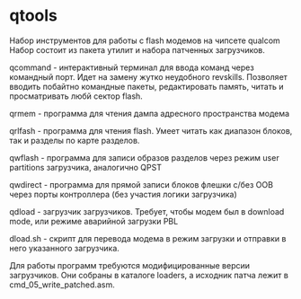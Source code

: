 # qtools
Набор инструментов для работы с flash модемов на чипсете qualcom
Набор состоит из пакета утилит и набора патченных загрузчиков.

qcommand - интерактивный терминал для ввода команд через командный порт. Идет на замену жутко неудобного revskills.
           Позволяет вводить побайтно командные пакеты, редактировать память, читать и просматривать любй сектор flash.

qrmem - программа для чтения дампа адресного пространства модема

qrlfash - программа для чтения flash. Умеет читать как диапазон блоков, так и разделы по карте разделов.

qwflash - программа для записи образов разделов через режим user partitions загрузчика, аналогично QPST

qwdirect - программа для прямой записи блоков флешки с/без ООВ через порты контроллера (без участия логики загрузчика)

qdload - загрузчик загрузчиков. Требует, чтобы модем был в download mode, или режиме аварийной загрузки PBL

dload.sh - скрипт для перевода модема в режим загрузки и отправки в него указанного загрузчика.

Для работы программ требуются модифицированные версии загрузчиков. Они собраны в каталоге loaders, а исходник патча
лежит в cmd_05_write_patched.asm.
